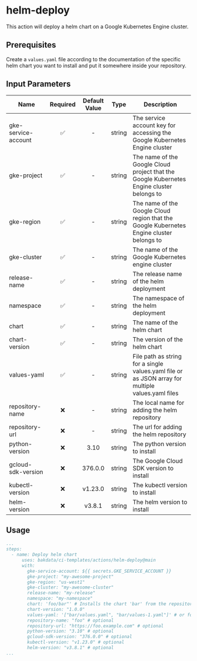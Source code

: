 # helm-deploy
This action will deploy a helm chart on a Google Kubernetes Engine cluster.

## Prerequisites
Create a `values.yaml` file according to the documentation of the specific helm chart you want to install and put it somewhere inside your repository.

## Input Parameters
| Name                | Required  | Default Value |  Type  | Description                                                                                          |
|---------------------|:---------:|:-------------:|:------:|------------------------------------------------------------------------------------------------------|
| gke-service-account |    ✅     |       -       | string | The service account key for accessing the Google Kubernetes Engine cluster                           |
| gke-project         |    ✅     |       -       | string | The name of the Google Cloud project that the Google Kubernetes Engine cluster belongs to            |
| gke-region          |    ✅     |       -       | string | The name of the Google Cloud region that the Google Kubernetes Engine cluster belongs to             |
| gke-cluster         |    ✅     |       -       | string | The name of the Google Kubernetes engine cluster                                                     |
| release-name        |    ✅     |       -       | string | The release name of the helm deployment                                                              |
| namespace           |    ✅     |       -       | string | The namespace of the helm deployment                                                                 |
| chart               |    ✅     |       -       | string | The name of the helm chart                                                                           |
| chart-version       |    ✅     |       -       | string | The version of the helm chart                                                                        |
| values-yaml         |    ✅     |       -       | string | File path as string for a single values.yaml file or as JSON array for multiple values.yaml files    |
| repository-name     |    ❌     |       -       | string | The local name for adding the helm repository                                                        |
| repository-url      |    ❌     |       -       | string | The url for adding the helm repository                                                               |
| python-version      |    ❌     |      3.10     | string | The python version to install                                                                        |
| gcloud-sdk-version  |    ❌     |    376.0.0    | string | The Google Cloud SDK version to install                                                              |
| kubectl-version     |    ❌     |    v1.23.0    | string | The kubectl version to install                                                                       |
| helm-version        |    ❌     |     v3.8.1    | string | The helm version to install                                                                          |

## Usage

```yaml
...
steps:
  - name: Deploy helm chart
      uses: bakdata/ci-templates/actions/helm-deploy@main
      with:
        gke-service-account: ${{ secrets.GKE_SERVICE_ACCOUNT }}
        gke-project: "my-awesome-project"
        gke-region: "us-west1"
        gke-cluster: "my-awesome-cluster"
        release-name: "my-release"
        namespace: "my-namespace"
        chart: 'foo/bar"' # Installs the chart 'bar' from the repository called 'foo'
        chart-version: "1.0.0"
        values-yaml: '["bar/values.yaml", "bar/values-1.yaml"]' # or for a single value file just as a string: "bar/values.yaml"
        repository-name: "foo" # optional
        repository-url: "https://foo.example.com" # optional
        python-version: "3.10" # optional
        gcloud-sdk-version: "376.0.0" # optional
        kubectl-version: "v1.23.0" # optional
        helm-version: "v3.8.1" # optional
...
```
